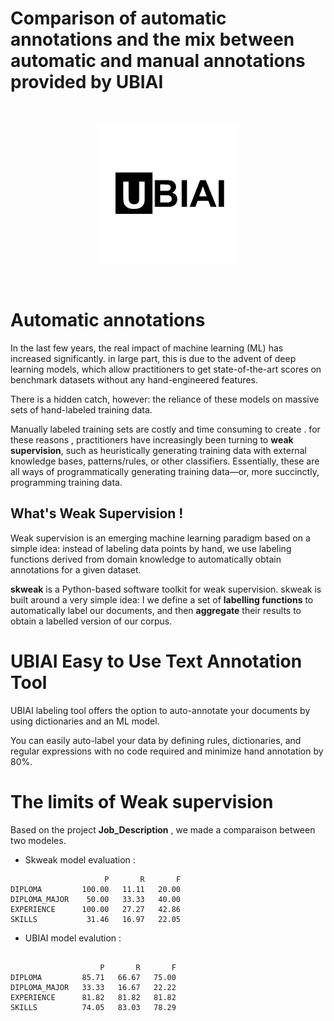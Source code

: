 # Comparison of automatic annotations and the mix between automatic and manual annotations provided by UBIAI

<br>
<p align="center">
   <img alt="skweak logo" src="https://github.com/taghouti-ghofrane/skweak-Weak-supervision-for-NLP/blob/main/data/logo.png"/>
</p><br>

# Automatic annotations
In the last few years, the real impact of machine learning (ML) has increased significantly.
in large part, this is due to the advent of deep learning models, which allow practitioners to get state-of-the-art scores on benchmark datasets without any hand-engineered features.

There is a hidden catch, however: the reliance of these models on massive sets of hand-labeled training data.

Manually labeled training sets are costly and time consuming to create .
for these reasons , practitioners have increasingly been turning to **weak supervision**, such as heuristically generating training data with external knowledge bases, patterns/rules, or other classifiers. Essentially, these are all ways of programmatically generating training data—or, more succinctly, programming training data.

## What's Weak Supervision !

Weak supervision is an emerging machine learning paradigm based on a simple idea: instead of labeling data points by hand, we use labeling functions derived from domain knowledge to automatically obtain annotations for a given dataset.

**skweak**  is a Python-based software toolkit for weak supervision. skweak is built around a very simple idea: I we define a set of **labelling functions** to automatically label our documents, and then **aggregate** their results to obtain a labelled version of our corpus.

# UBIAI Easy to Use Text Annotation Tool

UBIAI labeling tool offers the option to auto-annotate your documents by using dictionaries and an ML model.

You can easily auto-label your data by defining rules, dictionaries, and regular expressions with no code required and minimize hand annotation by 80%.

# The limits of Weak supervision

Based on the project **Job_Description** , we made a comparaison between two modeles.

* Skweak model evaluation :

```
                     P       R       F
DIPLOMA         100.00   11.11   20.00
DIPLOMA_MAJOR    50.00   33.33   40.00
EXPERIENCE      100.00   27.27   42.86
SKILLS           31.46   16.97   22.05

```

* UBIAI model evalution :

```

                    P       R       F
DIPLOMA         85.71   66.67   75.00
DIPLOMA_MAJOR   33.33   16.67   22.22
EXPERIENCE      81.82   81.82   81.82
SKILLS          74.05   83.03   78.29
```
